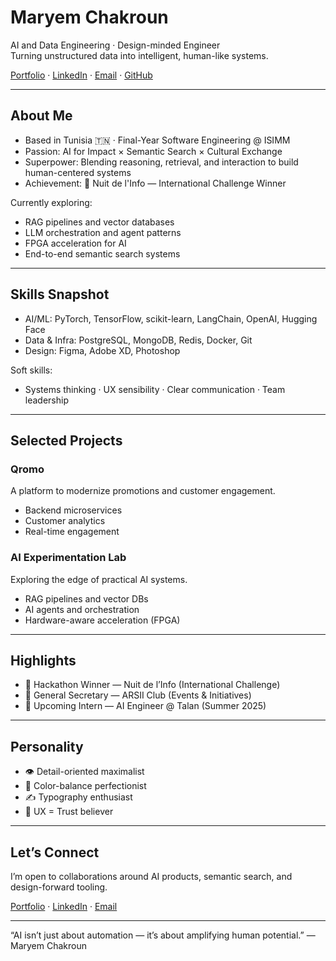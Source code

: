 # Maryem Chakroun

AI and Data Engineering · Design-minded Engineer  
Turning unstructured data into intelligent, human-like systems.

[Portfolio](YOUR_PORTFOLIO_LINK) · [LinkedIn](YOUR_LINKEDIN_LINK) · [Email](mailto:YOUR_EMAIL) · [GitHub](https://github.com/maryemchk)

---

## About Me
- Based in Tunisia 🇹🇳 · Final-Year Software Engineering @ ISIMM
- Passion: AI for Impact × Semantic Search × Cultural Exchange
- Superpower: Blending reasoning, retrieval, and interaction to build human-centered systems
- Achievement: 🥇 Nuit de l'Info — International Challenge Winner

Currently exploring:
- RAG pipelines and vector databases
- LLM orchestration and agent patterns
- FPGA acceleration for AI
- End-to-end semantic search systems

---

## Skills Snapshot
- AI/ML: PyTorch, TensorFlow, scikit-learn, LangChain, OpenAI, Hugging Face
- Data & Infra: PostgreSQL, MongoDB, Redis, Docker, Git
- Design: Figma, Adobe XD, Photoshop

Soft skills:
- Systems thinking · UX sensibility · Clear communication · Team leadership

---

## Selected Projects
### Qromo
A platform to modernize promotions and customer engagement.
- Backend microservices
- Customer analytics
- Real-time engagement

### AI Experimentation Lab
Exploring the edge of practical AI systems.
- RAG pipelines and vector DBs
- AI agents and orchestration
- Hardware-aware acceleration (FPGA)

---

## Highlights
- 🥇 Hackathon Winner — Nuit de l’Info (International Challenge)
- 🧭 General Secretary — ARSII Club (Events & Initiatives)
- 💼 Upcoming Intern — AI Engineer @ Talan (Summer 2025)

---

## Personality
- 👁️ Detail-oriented maximalist
- 🎨 Color-balance perfectionist
- ✍️ Typography enthusiast
- 💎 UX = Trust believer

---

## Let’s Connect
I’m open to collaborations around AI products, semantic search, and design-forward tooling.

[Portfolio](YOUR_PORTFOLIO_LINK) · [LinkedIn](YOUR_LINKEDIN_LINK) · [Email](mailto:YOUR_EMAIL)

---

“AI isn’t just about automation — it’s about amplifying human potential.” — Maryem Chakroun